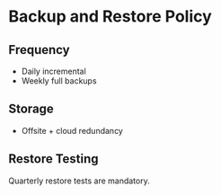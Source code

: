 # Backup and Restore Policy

## Frequency
- Daily incremental
- Weekly full backups

## Storage
- Offsite + cloud redundancy

## Restore Testing
Quarterly restore tests are mandatory.
